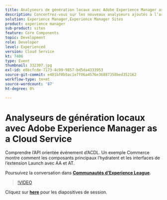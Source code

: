 ```yaml
---
title: Analyseurs de génération locaux avec Adobe Experience Manager as a Cloud Service
description: Concentrez-vous sur les nouveaux analyseurs ajoutés à l’archétype AEM, ce qui permet de reproduire localement les validations qui seront effectuées dans les pipelines de déploiement de Cloud Manager.
solution: Experience Manager,Experience Manager Sites
product: experience manager
sub-product: sites
feature: Core Components
topic: Development
role: Developer
level: Experienced
version: Cloud Service
kt: 7406
type: Event
thumbnail: 332307.jpg
exl-id: e8bcfcde-7173-4c99-9857-bd5da4333953
source-git-commit: e401bf0b5ac1e7f06a4576e36887358bed352162
workflow-type: tm+mt
source-wordcount: '87'
ht-degree: 0%

---
```


# Analyseurs de génération locaux avec Adobe Experience Manager as a Cloud Service

Comprendre l’API orientée événement d’ACDL. Un exemple Commerce montre comment les composants principaux l’hydratent et les interfaces de l’extension Launch avec AA et AT.

Poursuivez la conversation dans **[Communautés d’Experience League](https://adobe.ly/36Yd3v6)**.

>[!VIDEO](https://video.tv.adobe.com/v/332307/?quality=12&learn=on&hidetitle=true)

Cliquez sur **[here](/help/adobe-developers-live/assets/local-build-analyzers-aemcs.pdf)** pour les diapositives de session.
